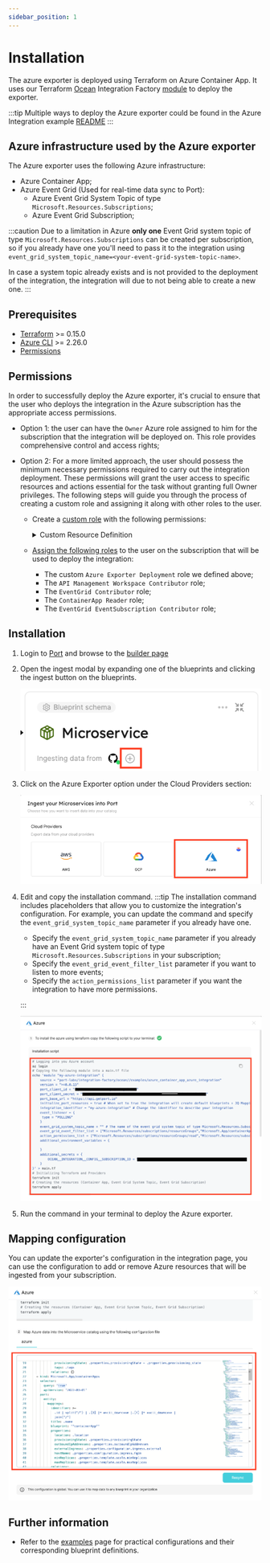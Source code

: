 ```yaml
---
sidebar_position: 1
---
```


# Installation

The azure exporter is deployed using Terraform on Azure Container App.
It uses our Terraform [Ocean](https://ocean.getport.io) Integration Factory [module](https://registry.terraform.io/modules/port-labs/integration-factory/ocean/latest) to deploy the exporter.

:::tip
Multiple ways to deploy the Azure exporter could be found in the Azure Integration example [README](https://registry.terraform.io/modules/port-labs/integration-factory/ocean/latest/examples/azure_container_app_azure_integration)
:::

## Azure infrastructure used by the Azure exporter

The Azure exporter uses the following Azure infrastructure:

- Azure Container App;
- Azure Event Grid (Used for real-time data sync to Port):
  - Azure Event Grid System Topic of type `Microsoft.Resources.Subscriptions`;
  - Azure Event Grid Subscription;

:::caution
Due to a limitation in Azure **only one** Event Grid system topic of type `Microsoft.Resources.Subscriptions` can be created per subscription, so if you already have one you'll need to pass it to the integration using `event_grid_system_topic_name=<your-event-grid-system-topic-name>`.

In case a system topic already exists and is not provided to the deployment of the integration, the integration will due to not being able to create a new one.
:::

## Prerequisites

- [Terraform](https://www.terraform.io/downloads.html) >= 0.15.0
- [Azure CLI](https://docs.microsoft.com/en-us/cli/azure/install-azure-cli) >= 2.26.0
- [Permissions](#permissions)

## Permissions

In order to successfully deploy the Azure exporter, it's crucial to ensure that the user who deploys the integration in the Azure subscription has the appropriate access permissions.

- Option 1: the user can have the `Owner` Azure role assigned to him for the subscription that the integration will be deployed on. This role provides comprehensive control and access rights;
- Option 2: For a more limited approach, the user should possess the minimum necessary permissions required to carry out the integration deployment. These permissions will grant the user access to specific resources and actions essential for the task without granting full Owner privileges. The following steps will guide you through the process of creating a custom role and assigning it along with other roles to the user.

  - Create a [custom role](https://learn.microsoft.com/en-us/azure/role-based-access-control/custom-roles#steps-to-create-a-custom-role) with the following permissions:

    <details>

    <summary> Custom Resource Definition </summary>

    ```json
    {
      "id": "<ROLE_DEFINITION_ID>",
      "properties": {
        "roleName": "Azure Exporter Deployment",
        "description": "",
        "assignableScopes": ["/subscriptions/<SUBSCRIPTION_ID>"],
        "permissions": [
          {
            "actions": [
              "Microsoft.ManagedIdentity/userAssignedIdentities/read",
              "Microsoft.ManagedIdentity/userAssignedIdentities/write",
              "Microsoft.ManagedIdentity/userAssignedIdentities/assign/action",
              "Microsoft.ManagedIdentity/userAssignedIdentities/listAssociatedResources/action",
              "Microsoft.Authorization/roleDefinitions/read",
              "Microsoft.Authorization/roleDefinitions/write",
              "Microsoft.Authorization/roleAssignments/write",
              "Microsoft.Authorization/roleAssignments/read",
              "Microsoft.Resources/subscriptions/resourceGroups/write",
              "Microsoft.OperationalInsights/workspaces/tables/write",
              "Microsoft.Resources/deployments/read",
              "Microsoft.Resources/deployments/write",
              "Microsoft.OperationalInsights/workspaces/read",
              "Microsoft.OperationalInsights/workspaces/write",
              "microsoft.app/containerapps/write",
              "microsoft.app/managedenvironments/read",
              "microsoft.app/managedenvironments/write",
              "Microsoft.Resources/subscriptions/resourceGroups/read",
              "Microsoft.OperationalInsights/workspaces/sharedkeys/action",
              "microsoft.app/managedenvironments/join/action",
              "microsoft.app/containerapps/listsecrets/action",
              "microsoft.app/containerapps/delete",
              "microsoft.app/containerapps/stop/action",
              "microsoft.app/containerapps/start/action",
              "microsoft.app/containerapps/authconfigs/write",
              "microsoft.app/containerapps/authconfigs/delete",
              "microsoft.app/containerapps/revisions/restart/action",
              "microsoft.app/containerapps/revisions/activate/action",
              "microsoft.app/containerapps/revisions/deactivate/action",
              "microsoft.app/containerapps/sourcecontrols/write",
              "microsoft.app/containerapps/sourcecontrols/delete",
              "microsoft.app/managedenvironments/delete",
              "Microsoft.Authorization/roleAssignments/delete",
              "Microsoft.Authorization/roleDefinitions/delete",
              "Microsoft.OperationalInsights/workspaces/delete",
              "Microsoft.ManagedIdentity/userAssignedIdentities/delete",
              "Microsoft.Resources/subscriptions/resourceGroups/delete"
            ],
            "notActions": [],
            "dataActions": [],
            "notDataActions": []
          }
        ]
      }
    }
    ```

    </details>


  - [Assign the following roles](https://learn.microsoft.com/en-us/azure/role-based-access-control/role-assignments-portal) to the user on the subscription that will be used to deploy the integration:
    - The custom `Azure Exporter Deployment` role we defined above;
    - The `API Management Workspace Contributor` role;
    - The `EventGrid Contributor` role;
    - The `ContainerApp Reader` role;
    - The `EventGrid EventSubscription Contributor` role;

## Installation

1. Login to [Port](https://app.getport.io) and browse to the [builder page](https://app.getport.io/dev-portal)
2. Open the ingest modal by expanding one of the blueprints and clicking the ingest button on the blueprints.

   ![Dev Portal Builder Ingest Button](../../../../static/img/integrations/azure-exporter/DevPortalBuilderIngestButton.png)

3. Click on the Azure Exporter option under the Cloud Providers section:

   ![Dev Portal Builder Azure Exporter Option](../../../../static/img/integrations/azure-exporter/DevPortalIngestCloudProvider.png)

4. Edit and copy the installation command.
   :::tip
   The installation command includes placeholders that allow you to customize the integration's configuration. For example, you can update the command and specify the `event_grid_system_topic_name` parameter if you already have one.

   - Specify the `event_grid_system_topic_name` parameter if you already have an Event Grid system topic of type `Microsoft.Resources.Subscriptions` in your subscription;
   - Specify the `event_grid_event_filter_list` parameter if you want to listen to more events;
   - Specify the `action_permissions_list` parameter if you want the integration to have more permissions.

   :::

   ![Dev Portal Builder Azure Exporter Installation](../../../../static/img/integrations/azure-exporter/DevPortalIngestAzureInstallation.png)

5. Run the command in your terminal to deploy the Azure exporter.

## Mapping configuration

You can update the exporter's configuration in the integration page, you can use the configuration to add or remove Azure resources that will be ingested from your subscription.

![Dev Portal Ingest Azure Mapping Configuration](../../../../static/img/integrations/azure-exporter/DevPortalIngestAzureMappingConfiguration.png)

## Further information

- Refer to the [examples](./examples.md) page for practical configurations and their corresponding blueprint definitions.
